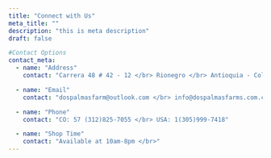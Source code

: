 ```yaml
---
title: "Connect with Us"
meta_title: ""
description: "this is meta description"
draft: false

#Contact Options
contact_meta:
  - name: "Address"
    contact: "Carrera 48 # 42 - 12 </br> Rionegro </br> Antioquia - Colombia"

  - name: "Email"
    contact: "dospalmasfarm@outlook.com </br> info@dospalmasfarms.com.co"

  - name: "Phone"
    contact: "CO: 57 (312)825-7055 </br> USA: 1(305)999-7418"

  - name: "Shop Time"
    contact: "Available at 10am-8pm </br>"
---
```

